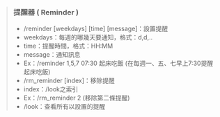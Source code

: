 > ### **提醒器 ( Reminder )**
> 
> - /reminder [weekdays] [time] [message]：設置提醒
>  - weekdays：每週的哪幾天要通知，格式：d,d,..
>  - time：提醒時間，格式：HH:MM
>  - message：通知訊息
>  - Ex：/reminder 1,5,7 07:30 起床吃飯 (在每週一、五、七早上7:30提醒起床吃飯)
> - /rm_reminder [index]：移除提醒
>  - index：/look之索引
>  - Ex：/rm_reminder 2 (移除第二條提醒)
> - /look：查看所有以設置的提醒
